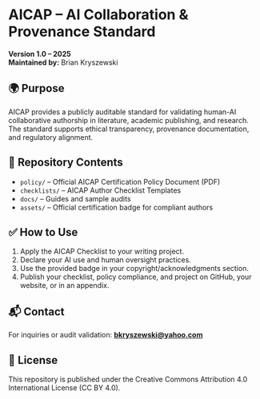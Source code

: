 # AICAP – AI Collaboration & Provenance Standard

**Version 1.0 – 2025**  
**Maintained by:** Brian Kryszewski

## 🌍 Purpose
AICAP provides a publicly auditable standard for validating human-AI collaborative authorship in literature, academic publishing, and research. The standard supports ethical transparency, provenance documentation, and regulatory alignment.

## 📁 Repository Contents
- `policy/` – Official AICAP Certification Policy Document (PDF)
- `checklists/` – AICAP Author Checklist Templates
- `docs/` – Guides and sample audits
- `assets/` – Official certification badge for compliant authors

## ✅ How to Use
1. Apply the AICAP Checklist to your writing project.
2. Declare your AI use and human oversight practices.
3. Use the provided badge in your copyright/acknowledgments section.
4. Publish your checklist, policy compliance, and project on GitHub, your website, or in an appendix.

## 📬 Contact
For inquiries or audit validation: **bkryszewski@yahoo.com**

## 🔗 License
This repository is published under the Creative Commons Attribution 4.0 International License (CC BY 4.0).
